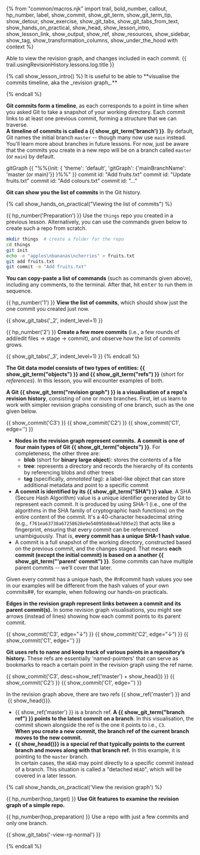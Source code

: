{% from "common/macros.njk" import trail, bold_number, callout, hp_number, label, show_commit, show_git_term, show_git_term_tip, show_detour, show_exercise, show_git_tabs, show_git_tabs_from_text, show_hands_on_practical, show_head, show_lesson_intro, show_lesson_link, show_output, show_ref, show_resources, show_sidebar, show_tag, show_transformation_columns, show_under_the_hood with context %}

<span id="prereqs"></span>
<span id="outcomes">Able to view the revision graph, and changes included in each commit.</span>
<span id="title">{{ trail.usingRevisionHistory.lessons.log.title }}</span>

<div id="body">
{% call show_lesson_intro() %}
It is useful to be able to **visualise the commits timeline, aka the _revision graph_.**

{% endcall %}

**Git commits form a timeline**, as each corresponds to a point in time when you asked Git to take a snapshot of your working directory. Each commit links to at least one previous commit, forming a structure that we can traverse.<br>
**A timeline of commits is called a {{ show_git_term('branch') }}**. By default, Git names the initial branch `master` -- though many now use `main` instead. You'll learn more about branches in future lessons. For now, just be aware that the commits you create in a new repo will be on a branch called `master` (or `main`) by default.

<mermaid>
gitGraph
    {{ "%%{init: { 'theme': 'default', 'gitGraph': {'mainBranchName': 'master (or main)'}} }%%" }}
    commit id: "Add fruits.txt"
    commit id: "Update fruits.txt"
    commit id: "Add colours.txt"
    commit id: "..."
</mermaid>

**Git can show you the list of commits** in the Git history.

{% call show_hands_on_practical("Viewing the list of commits") %}

{{ hp_number('Preparation') }} Use the `things` repo you created in a previous lesson. Alternatively, you can use the commands given below to create such a repo from scratch.

```bash
mkdir things  # create a folder for the repo
cd things
git init
echo -e "apples\nbananas\ncherries" > fruits.txt
git add fruits.txt
git commit -m "Add fruits.txt"
```

<box type="tip" seamless>

**You can copy-paste a list of commands** (such as commands given above), including any comments, to the terminal. After that, hit <kbd>enter</kbd> to run them in sequence.
</box>

{{ hp_number('1') }} **View the list of commits**, which should show just the one commit you created just now.

{{ show_git_tabs('_2', indent_level=1) }}

{{ hp_number('2') }} **Create a few more commits** (i.e., a few rounds of add/edit files → stage → commit), and observe how the list of commits grows.

{{ show_git_tabs('_3', indent_level=1) }}
{% endcall %}


**The Git data model consists of two types of entities: {{ show_git_term("objects") }} and {{ show_git_term("refs") }}** (short for _references_). In this lesson, you will encounter examples of both.

**A Git {{ show_git_term("revision graph") }} is a visualisation of a repo's revision history**, consisting of one or more branches. First, let us learn to work with simpler revision graphs consisting of one branch, such as the one given below.

{{ show_commit('C3') }}
{{ show_commit('C2') }}
{{ show_commit('C1', edge='') }}
<p/>

* **Nodes in the revision graph represent commits.** **A commit is one of four main types of Git {{ show_git_term("objects") }}**. For completeness, the other three are:
  * **blob** (short for **binary large object**): stores the contents of a file
  * **tree**: represents a directory and records the hierarchy of its contents by referencing blobs and other trees
  * **tag** (specifically, _annotated_ tag): a label-like object that can store additional metadata and point to a specific commit
* **A commit is identified by its {{ show_git_term("SHA") }} value**. A SHA (Secure Hash Algorithm) value is a unique identifier generated by Git to represent each commit. It is produced by using SHA-1 (i.e., one of the algorithms in the SHA family of cryptographic hash functions) on the entire content of the commit. It's a 40-character hexadecimal string (e.g., `f761ea63738a67258628e9e54095b88ea67d95e2`) that acts like a fingerprint, ensuring that every commit can be referenced unambiguously. That is, **every commit has a unique SHA-1 hash value**.
* A commit is a full snapshot of the working directory, constructed based on the previous commit, and the  changes staged. That means **each commit (except the initial commit) is based on a another {{ show_git_term("'parent' commit") }}**. Some commits can have multiple parent commits -- we’ll cover that later.


<box type="important" class="non-printable" seamless>

Given every commit has a unique hash, the #r#commit hash values you see in our examples will be different from the hash values of your own commits##, for example, when following our hands-on practicals.
</box>


**Edges in the revision graph represent links between a commit and its parent commit(s).** In some revision graph visualisations, you might see arrows (instead of lines) showing how each commit points to its parent commit.

{{ show_commit('C3', edge="↓") }}
{{ show_commit('C2', edge="↓") }}
{{ show_commit('C1', edge='') }}
<p/>

**Git uses refs to name and keep track of various points in a repository’s history.** These refs are essentially 'named-pointers' that can serve as bookmarks to reach a certain point in the revision graph using the ref name.

{{ show_commit('C3', desc=show_ref('master') + show_head()) }}
{{ show_commit('C2') }}
{{ show_commit('C1', edge='') }}
<p/>

In the revision graph above, there are two refs {{ show_ref('master') }} and &nbsp;{{ show_head()}}.

* {{ show_ref('master') }} is a branch ref. **A {{ show_git_term("branch ref") }} points to the latest commit on a branch**. In this visualisation, the commit shown alongside the ref is the one it points to i.e., `C3`.<br>
  **When you create a new commit, the branch ref of the <tooltip content="the currently active branch">current</tooltip> branch moves to the new commit.**
* **{{ show_head()}} is a special ref that typically points to the current branch and moves along with that branch ref.** In this example, it is pointing to the `master` branch.<br>
  In certain cases, the `HEAD` may point directly to a specific commit instead of a branch. This situation is called a "detached `HEAD`", which will be covered in a later lesson.


{% call show_hands_on_practical('View the revision graph')  %}

{{ hp_number(hop_target) }} **Use Git features to examine the revision graph of a simple repo.**

{{ hp_number(hop_preparation) }} Use a repo with just a few commits and only one branch.

{{ show_git_tabs('-view-rg-normal') }}

{% endcall %} <!-- end hop -->

</div>
<div id="extras">
</div>
